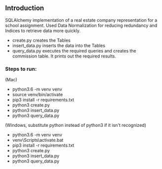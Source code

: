 ## Introduction
SQLAlchemy implementation of a real estate company representation for a school assignment. Used Data Normalization for reducing redundancy and Indices to retrieve data more quickly.

- create.py creates the Tables
- insert_data.py inserts the data into the Tables
- query_data.py executes the required queries and creates the commission table. It prints out the required results.<br>

### Steps to run:<br>
(Mac)
- python3.6 -m venv venv
- source venv/bin/activate
- pip3 install -r requirements.txt
- python3 create.py
- python3 insert_data.py
- python3 query_data.py<br>

(Windows, substitute python instead of python3 if it isn't recognized)
- python3.6 -m venv venv
- venv\Scripts\activate.bat
- pip3 install -r requirements.txt
- python3 create.py
- python3 insert_data.py
- python3 query_data.py

